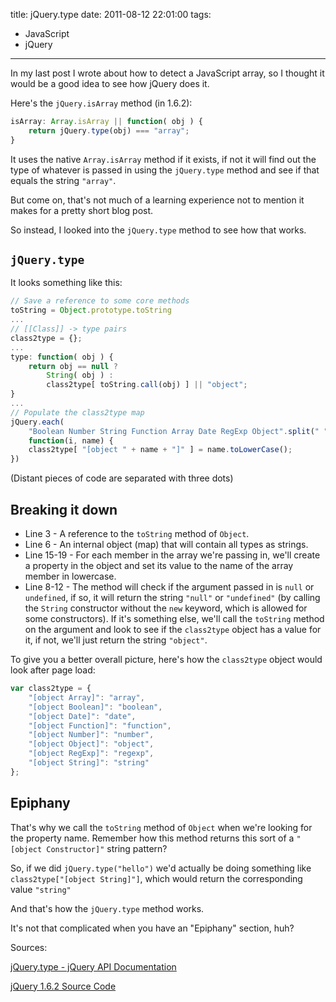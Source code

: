 title: jQuery.type
date: 2011-08-12 22:01:00
tags:
- JavaScript
- jQuery
---

In my last post I wrote about how to detect a JavaScript array, so I thought it
would be a good idea to see how jQuery does it.

<!--more-->

Here's the `jQuery.isArray` method (in 1.6.2):

```javascript
isArray: Array.isArray || function( obj ) {
    return jQuery.type(obj) === "array";
}
```

It uses the native `Array.isArray` method if it exists, if not it will find out
the type of whatever is passed in using the `jQuery.type` method and see if that
equals the string `"array"`.

But come on, that's not much of a learning experience not to mention it makes for
a pretty short blog post.

So instead, I looked into the `jQuery.type` method to see how that works.


`jQuery.type`
-------------

It looks something like this:

```javascript
// Save a reference to some core methods
toString = Object.prototype.toString
...
// [[Class]] -> type pairs
class2type = {};
...
type: function( obj ) {
    return obj == null ?
        String( obj ) :
        class2type[ toString.call(obj) ] || "object";
}
...
// Populate the class2type map
jQuery.each(
    "Boolean Number String Function Array Date RegExp Object".split(" "),
    function(i, name) {
    class2type[ "[object " + name + "]" ] = name.toLowerCase();
})
```

(Distant pieces of code are separated with three dots)


Breaking it down
----------------

* Line 3 - A reference to the `toString` method of `Object`.
* Line 6 - An internal object (map) that will contain all types as strings.
* Line 15-19 - For each member in the array we're passing in, we'll create a
property in the object and set its value to the name of the array member in lowercase.
* Line 8-12 - The method will check if the argument passed in is `null` or `undefined`,
if so, it will return the string `"null"` or `"undefined"` (by calling the `String`
constructor without the `new` keyword, which is allowed for some constructors).
If it's something else, we'll call the `toString` method on the argument and look
to see if the `class2type` object has a value for it, if not, we'll just return
the string `"object"`.

To give you a better overall picture, here's how the `class2type` object would
look after page load:

```javascript
var class2type = {
    "[object Array]": "array",
    "[object Boolean]": "boolean",
    "[object Date]": "date",
    "[object Function]": "function",
    "[object Number]": "number",
    "[object Object]": "object",
    "[object RegExp]": "regexp",
    "[object String]": "string"
};
```

Epiphany
--------

That's why we call the `toString` method of `Object` when we're looking for the
property name. Remember how this method returns this sort of a `"[object Constructor]"`
string pattern?

So, if we did `jQuery.type("hello")` we'd actually be doing something like
`class2type["[object String]"]`, which would return the corresponding value `"string"`

And that's how the `jQuery.type` method works.

It's not that complicated when you have an "Epiphany" section, huh?

Sources:

[jQuery.type - jQuery API Documentation](http://goo.gl/1T9yK)

[jQuery 1.6.2 Source Code](http://goo.gl/MW8WI)
